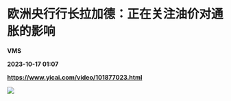 # 欧洲央行行长拉加德：正在关注油价对通胀的影响
**VMS**

**2023-10-17 01:07**

**https://www.yicai.com/video/101877023.html**

![](http://imgcdn.yicai.com/vms-new/2023/10/e55bf9fb-ee6a-438c-bc36-ee310d5e1e07_3J8W.jpg)